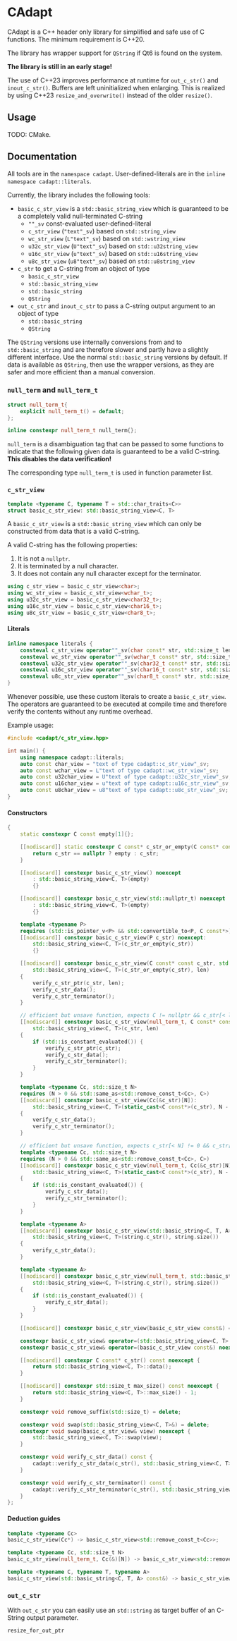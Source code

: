 # CAdapt

CAdapt is a C++ header only library for simplified and safe use of C functions. The minimum requirement is C++20.

The library has wrapper support for `QString` if Qt6 is found on the system.

**The library is still in an early stage!**

The use of C++23 improves performance at runtime for `out_c_str()` and `inout_c_str()`. Buffers are left uninitialized when enlarging. This is realized by using C++23 `resize_and_overwrite()` instead of the older `resize()`.

## Usage

TODO: CMake.

## Documentation

All tools are in the `namespace cadapt`. User-defined-literals are in the `inline namespace cadapt::literals`.

Currently, the library includes the following tools:

- `basic_c_str_view` is a `std::basic_string_view` which is guaranteed to be a completely valid null-terminated C-string
    - `""_sv` const-evaluated user-defined-literal
    - `c_str_view` (`"text"_sv`) based on `std::string_view`
    - `wc_str_view` (`L"text"_sv`) based on `std::wstring_view`
    - `u32c_str_view` (`U"text"_sv`) based on `std::u32string_view`
    - `u16c_str_view` (`u"text"_sv`) based on `std::u16string_view`
    - `u8c_str_view` (`u8"text"_sv`) based on `std::u8string_view`
- `c_str` to get a C-string from an object of type
    - `basic_c_str_view`
    - `std::basic_string_view`
    - `std::basic_string`
    - `QString`
- `out_c_str` and `inout_c_str` to pass a C-string output argument to an object of type
    - `std::basic_string`
    - `QString`

The `QString` versions use internally conversions from and to `std::basic_string` and are therefore slower and partly have a slightly different interface. Use the normal `std::basic_string` versions by default. If data is available as `QString`, then use the wrapper versions, as they are safer and more efficient than a manual conversion.

### `null_term` and `null_term_t`

```cpp
struct null_term_t{
    explicit null_term_t() = default;
};

inline constexpr null_term_t null_term{};
```

`null_term` is a disambiguation tag that can be passed to some functions to indicate that the following given data is guaranteed to be a valid C-string. **This disables the data verification!**

The corresponding type `null_term_t` is used in function parameter list.

### `c_str_view`

```cpp
template <typename C, typename T = std::char_traits<C>>
struct basic_c_str_view: std::basic_string_view<C, T>
```

A `basic_c_str_view` is a `std::basic_string_view` which can only be constructed from data that is a valid C-string.

A valid C-string has the following properties:

1. It is not a `nullptr`.
1. It is terminated by a null character.
1. It does not contain any null character except for the terminator.

```cpp
using c_str_view = basic_c_str_view<char>;
using wc_str_view = basic_c_str_view<wchar_t>;
using u32c_str_view = basic_c_str_view<char32_t>;
using u16c_str_view = basic_c_str_view<char16_t>;
using u8c_str_view = basic_c_str_view<char8_t>;
```

#### Literals

```cpp
inline namespace literals {
    consteval c_str_view operator""_sv(char const* str, std::size_t len);
    consteval wc_str_view operator""_sv(wchar_t const* str, std::size_t len);
    consteval u32c_str_view operator""_sv(char32_t const* str, std::size_t len);
    consteval u16c_str_view operator""_sv(char16_t const* str, std::size_t len);
    consteval u8c_str_view operator""_sv(char8_t const* str, std::size_t len);
}
```

Whenever possible, use these custom literals to create a `basic_c_str_view`. The operators are guaranteed to be executed at compile time and therefore verify the contents without any runtime overhead.

Example usage:

```cpp
#include <cadapt/c_str_view.hpp>

int main() {
    using namespace cadapt::literals;
    auto const char_view = "text of type cadapt::c_str_view"_sv;
    auto const wchar_view = L"text of type cadapt::wc_str_view"_sv;
    auto const u32char_view = U"text of type cadapt::u32c_str_view"_sv;
    auto const u16char_view = u"text of type cadapt::u16c_str_view"_sv;
    auto const u8char_view = u8"text of type cadapt::u8c_str_view"_sv;
}
```

#### Constructors

```cpp
{
    static constexpr C const empty[1]{};

    [[nodiscard]] static constexpr C const* c_str_or_empty(C const* const c_str) noexcept {
        return c_str == nullptr ? empty : c_str;
    }

    [[nodiscard]] constexpr basic_c_str_view() noexcept
        : std::basic_string_view<C, T>(empty)
        {}

    [[nodiscard]] constexpr basic_c_str_view(std::nullptr_t) noexcept
        : std::basic_string_view<C, T>(empty)
        {}

    template <typename P>
    requires (std::is_pointer_v<P> && std::convertible_to<P, C const*>)
    [[nodiscard]] constexpr basic_c_str_view(P c_str) noexcept:
        std::basic_string_view<C, T>(c_str_or_empty(c_str))
        {}

    [[nodiscard]] constexpr basic_c_str_view(C const* const c_str, std::size_t const len):
        std::basic_string_view<C, T>(c_str_or_empty(c_str), len)
    {
        verify_c_str_ptr(c_str, len);
        verify_c_str_data();
        verify_c_str_terminator();
    }

    // efficient but unsave function, expects C != nullptr && c_str[< len] != 0 && c_str[len] == 0
    [[nodiscard]] constexpr basic_c_str_view(null_term_t, C const* const c_str, std::size_t const len) noexcept:
        std::basic_string_view<C, T>(c_str, len)
    {
        if (std::is_constant_evaluated()) {
            verify_c_str_ptr(c_str);
            verify_c_str_data();
            verify_c_str_terminator();
        }
    }

    template <typename Cc, std::size_t N>
    requires (N > 0 && std::same_as<std::remove_const_t<Cc>, C>)
    [[nodiscard]] constexpr basic_c_str_view(Cc(&c_str)[N]):
        std::basic_string_view<C, T>(static_cast<C const*>(c_str), N - 1)
    {
        verify_c_str_data();
        verify_c_str_terminator();
    }

    // efficient but unsave function, expects c_str[< N] != 0 && c_str[N] == 0
    template <typename Cc, std::size_t N>
    requires (N > 0 && std::same_as<std::remove_const_t<Cc>, C>)
    [[nodiscard]] constexpr basic_c_str_view(null_term_t, Cc(&c_str)[N]) noexcept:
        std::basic_string_view<C, T>(static_cast<C const*>(c_str), N - 1)
    {
        if (std::is_constant_evaluated()) {
            verify_c_str_data();
            verify_c_str_terminator();
        }
    }

    template <typename A>
    [[nodiscard]] constexpr basic_c_str_view(std::basic_string<C, T, A> const& string):
        std::basic_string_view<C, T>(string.c_str(), string.size())
    {
        verify_c_str_data();
    }

    template <typename A>
    [[nodiscard]] constexpr basic_c_str_view(null_term_t, std::basic_string<C, T, A> const& string):
        std::basic_string_view<C, T>(string.c_str(), string.size())
    {
        if (std::is_constant_evaluated()) {
            verify_c_str_data();
        }
    }

    [[nodiscard]] constexpr basic_c_str_view(basic_c_str_view const&) = default;

    constexpr basic_c_str_view& operator=(std::basic_string_view<C, T> const&) noexcept = delete;
    constexpr basic_c_str_view& operator=(basic_c_str_view const&) noexcept = default;

    [[nodiscard]] constexpr C const* c_str() const noexcept {
        return std::basic_string_view<C, T>::data();
    }

    [[nodiscard]] constexpr std::size_t max_size() const noexcept {
        return std::basic_string_view<C, T>::max_size() - 1;
    }

    constexpr void remove_suffix(std::size_t) = delete;

    constexpr void swap(std::basic_string_view<C, T>&) = delete;
    constexpr void swap(basic_c_str_view& view) noexcept {
        std::basic_string_view<C, T>::swap(view);
    }

    constexpr void verify_c_str_data() const {
        cadapt::verify_c_str_data(c_str(), std::basic_string_view<C, T>::size());
    }

    constexpr void verify_c_str_terminator() const {
        cadapt::verify_c_str_terminator(c_str(), std::basic_string_view<C, T>::size());
    }
};
```

#### Deduction guides

```cpp
template <typename Cc>
basic_c_str_view(Cc*) -> basic_c_str_view<std::remove_const_t<Cc>>;

template <typename Cc, std::size_t N>
basic_c_str_view(null_term_t, Cc(&)[N]) -> basic_c_str_view<std::remove_const_t<Cc>>;

template <typename C, typename T, typename A>
basic_c_str_view(std::basic_string<C, T, A> const&) -> basic_c_str_view<C, T>;
```

### `out_c_str`

With `out_c_str` you can easily use an `std::string` as target buffer of an C-String output parameter.

`resize_for_out_ptr`
